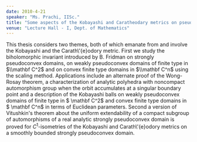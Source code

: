 ```yaml
---
date: 2010-4-21
speaker: "Ms. Prachi, IISc."
title: "Some aspects of the Kobayashi and Caratheodary metrics on pseudoconvex domains."
venue: "Lecture Hall - I, Dept. of Mathematics"
---
```

This thesis considers two themes, both of
which emanate from and involve the Kobayashi and the
Carath\\'{e}odory metric. First we study the biholomorphic
invariant introduced by B. Fridman on strongly pseudoconvex
domains, on weakly pseudoconvex domains of finite type in $\\mathbf C^2$
and on convex finite type domains in $\\mathbf C^n$ using the
scaling method. Applications include an alternate proof of the
Wong-Rosay theorem, a characterization of analytic polyhedra with
noncompact automorphism group when the orbit accumulates at a
singular boundary point and a description of the Kobayashi balls
on weakly pseudoconvex domains of finite type in $ \\mathbf C^2$
and convex finite type domains in $ \\mathbf C^n$ in terms of
Euclidean parameters. Second a version of Vitushkin's theorem
about the uniform extendability of a compact subgroup of
automorphisms of a real analytic strongly pseudoconvex domain is
proved for $C^1$-isometries of the Kobayashi and
Carath\\'{e}odory metrics on a smoothly bounded strongly
pseudoconvex domain.
